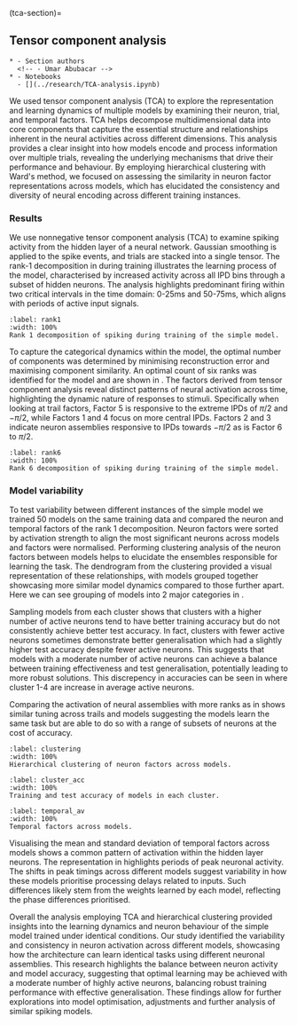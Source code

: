 (tca-section)=
## Tensor component analysis

```{list-table}
* - Section authors
  <!-- - Umar Abubacar -->
* - Notebooks
  - [](../research/TCA-analysis.ipynb)
```

We used tensor component analysis (TCA) to explore the representation and learning dynamics of multiple models by examining their neuron, trial, and temporal factors. TCA helps decompose multidimensional data into core components that capture the essential structure and relationships inherent in the neural activities across different dimensions. This analysis provides a clear insight into how models encode and process information over multiple trials, revealing the underlying mechanisms that drive their performance and behaviour. By employing hierarchical clustering with Ward's method, we focused on assessing the similarity in neuron factor representations across models, which has elucidated the consistency and diversity of neural encoding across different training instances.

### Results

We use nonnegative tensor component analysis (TCA) to examine spiking activity from the hidden layer of a neural network. Gaussian smoothing is applied to the spike events, and trials are stacked into a single tensor. The rank-1 decomposition in [](#rank1) during training illustrates the learning process of the model, characterised by increased activity across all IPD bins through a subset of hidden neurons. The analysis highlights predominant firing within two critical intervals in the time domain: 0-25ms and 50-75ms, which aligns with periods of active input signals.

```{figure} sections/TCA/rank-1.png
:label: rank1
:width: 100%
Rank 1 decomposition of spiking during training of the simple model.
```

To capture the categorical dynamics within the model, the optimal number of components was determined by minimising reconstruction error and maximising component similarity. An optimal count of six ranks was identified for the model and are shown in [](#rank6). The factors derived from tensor component analysis reveal distinct patterns of neural activation across time, highlighting the dynamic nature of responses to stimuli. Specifically when looking at trail factors, Factor 5 is responsive to the extreme IPDs of $\pi/2$ and $-\pi/2$, while Factors 1 and 4 focus on more central IPDs. Factors 2 and 3 indicate neuron assemblies responsive to IPDs towards $-\pi/2$ as is Factor 6 to $\pi/2$. 

```{figure} sections/TCA/rank-6.png
:label: rank6
:width: 100%
Rank 6 decomposition of spiking during training of the simple model.
```

### Model variability

To test variability between different instances of the simple model we trained 50 models on the same training data and compared the neuron and temporal factors of the rank 1 decomposition. Neuron factors were sorted by activation strength to align the most significant neurons across models and factors were normalised. Performing clustering analysis of the neuron factors between models helps to elucidate the ensembles responsible for learning the task. The dendrogram from the clustering provided a visual representation of these relationships, with models grouped together showcasing more similar model dynamics compared to those further apart. Here we can see grouping of models into 2 major categories in [](#clustering). 

Sampling models from each cluster shows that clusters with a higher number of active neurons tend to have better training accuracy but do not consistently achieve better test accuracy. In fact, clusters with fewer active neurons sometimes demonstrate better generalisation which had a slightly higher test accuracy despite fewer active neurons. This suggests that models with a moderate number of active neurons can achieve a balance between training effectiveness and test generalisation, potentially leading to more robust solutions. This discrepency in accuracies can be seen in [](#cluster_acc) where cluster 1-4 are increase in average active neurons. 

Comparing the activation of neural assemblies with more ranks as in [](#clustering) shows similar tuning across trails and models suggesting the models learn the same task but are able to do so with a range of subsets of neurons at the cost of accuracy. 

<!-- Split figure of clustering and temporal_av -->
```{figure} sections/TCA/clustering.png
:label: clustering
:width: 100%
Hierarchical clustering of neuron factors across models.
```

```{figure} sections/TCA/cluster_accs.png
:label: cluster_acc
:width: 100%
Training and test accuracy of models in each cluster.
```

```{figure} sections/TCA/temporal_av.png
:label: temporal_av
:width: 100%
Temporal factors across models.
```

Visualising the mean and standard deviation of temporal factors across models shows a common pattern of activation within the hidden layer neurons. The representation in [](#temporal_av) highlights periods of peak neuronal activity. The shifts in peak timings across different models suggest variability in how these models prioritise processing delays related to inputs. Such differences likely stem from the weights learned by each model, reflecting the phase differences prioritised.

Overall the analysis employing TCA and hierarchical clustering provided insights into the learning dynamics and neuron behaviour of the simple model trained under identical conditions. Our study identified the variability and consistency in neuron activation across different models, showcasing how the architecture can learn identical tasks using different neuronal assemblies. This research highlights the balance between neuron activity and model accuracy, suggesting that optimal learning may be achieved with a moderate number of highly active neurons, balancing robust training performance with effective generalisation. These findings allow for further explorations into model optimisation, adjustments and further analysis of similar spiking models.

<!-- ## Analysis of simple model 
We focused on exploring the behaviour of neurons across trials and temporal factors across multiple initialisations of the simple model. Analyzing the hidden layer's spiking activity during training using Tensor Component Analysis (TCA) [@Williams2018] revealed a distinct learning phase. A rank-1 decomposition highlighted a progressive amplification of neuronal responses across the entire range of labels. When decomposed to more ranks the trial factors showcased the tuning of the hidden layer for each IPD category. To test the temporal activity of the neurons, the simple model was trained on a standardised data generation process, then repeated ten times and analysed to reveal how consistently the model learned to represent the data. This reveals a highly active period of broad peaks where input neurons are most active. 

Hierarchical clustering, through Ward's method [@Ward1963], was applied to sorted and normalised neuron factors, revealing clusters of models with similar neuron activation patterns. This clustering indicated how similarly different models processed the same input data, based on the structural similarities in their learned neuron factors. This in conjunction with the recovered tuning of neural assemblies shows the model learns the same function with different subsets of neurons. 

Overall, the TCA and clustering revealed both consistencies and divergences in how different models learned from identical datasets. This insight is important for understanding model behaviour in predicting how variations in initial conditions or training protocols might impact the learning outcomes. The approach adopted here helps in identifying key neurons that drive model behaviour, which could be critical for further tuning and optimisation of the simple model. -->